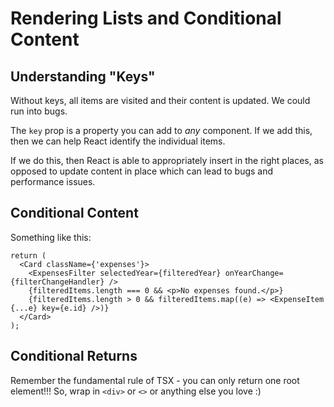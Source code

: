 # Rendering Lists and Conditional Content

## Understanding "Keys"

Without keys, all items are visited and their content is updated. We could run into bugs.

The `key` prop is a property you can add to _any_ component. If we add this, then we can help React identify
the individual items.

If we do this, then React is able to appropriately insert in the right places, as opposed to update content
in place which can lead to bugs and performance issues.

## Conditional Content

Something like this:

```tsx
return (
  <Card className={'expenses'}>
    <ExpensesFilter selectedYear={filteredYear} onYearChange={filterChangeHandler} />
    {filteredItems.length === 0 && <p>No expenses found.</p>}
    {filteredItems.length > 0 && filteredItems.map((e) => <ExpenseItem {...e} key={e.id} />)}
  </Card>
);
```

## Conditional Returns

Remember the fundamental rule of TSX - you can only return one root element!!!
So, wrap in `<div>` or `<>` or anything else you love :)
